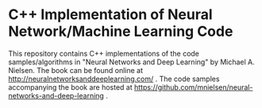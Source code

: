 # C++ Implementation of Neural Network/Machine Learning Code

This repository contains C++ implementations of the code samples/algorithms in
"Neural Networks and Deep Learning" by Michael A. Nielsen. The book can be
found online at http://neuralnetworksanddeeplearning.com/ . The code samples
accompanying the book are hosted at 
https://github.com/mnielsen/neural-networks-and-deep-learning .
